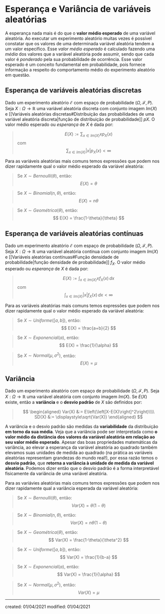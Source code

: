 # Esperança e Variância de variáveis aleatórias
A esperança nada mais é do que o **valor médio esperado** de uma variável aleatória. Ao executar um experimento aleatório muitas vezes é possível constatar que os valores de uma determinada variável aleatória tendem a um valor específico. Esse *valor médio esperado* é calculado fazendo uma *média* dos valores que a variável aleatória pode assumir, sendo que cada valor é *ponderado* pela sua probabilidade de ocorrência.
Esse valor esperado é um conceito fundamental em probabilidade, pois fornece informação a respeito do comportamento médio do experimento aleatório em questão.


## Esperança de variáveis aleatórias discretas
Dado um experimento aleatório $\mathcal{E}$ com espaço de probabilidade $(\Omega, \mathcal{F}, P)$. Seja $X: \Omega \rightarrow \mathbb{R}$ uma variável aleatória discreta com conjunto imagem $Im(X)$ e [[Variáveis aleatórias discretas#Distribuição das probabilidades de uma variável aleatória discreta|função de distribuição de probabilidade]] $pX$. O valor médio esperado ou *esperança* de $X$ é dada por:

>$$
 E(X) := \sum_{x \in Im(X)}{xp_X(x)}
>$$
>com
>$$
 \sum_{x \in Im(X)}{|x|p_X(x)} < \infty
>$$

Para as variáveis aleatórias mais comuns temos expressões que podem nos dizer rapidamente qual o valor médio esperado da variável aleatória:

>Se $X \sim Bernoulli(\theta)$, então:
>$$
  E(X) = \theta
>$$

>Se $X \sim Binomial(n, \theta)$, então:
>$$
  E(X) = n\theta
>$$

>Se $X \sim Geométrica(\theta)$, então:
>$$
  E(X) = \frac{1-\theta}{\theta}
>$$

## Esperança de variáveis aleatórias contínuas
Dado um experimento aleatório $\mathcal{E}$ com espaço de probabilidade $(\Omega, \mathcal{F}, P)$. Seja $X: \Omega \rightarrow \mathbb{R}$ uma variável aleatória contínua com conjunto imagem $Im(X)$ e [[Variáveis aleatórias contínuas#Função densidade de probabilidade|função densidade de probabilidade]] $f_X$. O valor médio esperado ou *esperança* de $X$ é dada por:

>$$
 E(X) := \int_{x \in Im(X)}{xf_X(x)}\,dx
>$$
>com
>$$
 \int_{x \in Im(X)}{|x|f_X(x)}\,dx < \infty
>$$

Para as variáveis aleatórias mais comuns temos expressões que podem nos dizer rapidamente qual o valor médio esperado da variável aleatória:

>Se $X \sim Uniforme([a,b])$, então:
>$$
  E(X) = \frac{a+b}{2}
>$$

>Se $X \sim Exponencial(\alpha)$, então:
>$$
  E(X) = \frac{1}{\alpha}
>$$

>Se $X \sim Normal(\mu,\sigma^2)$, então:
>$$
  E(X) = \mu
>$$


## Variância
Dado um experimento aleatório com espaço de probabilidade $(\Omega, \mathcal{F}, P)$. Seja $X: \Omega \rightarrow \mathbb{R}$ uma variável aleatória com conjunto imagem $Im(X)$. Se $E(X)$ existe, então a **variância** e o **desvio padrão** de $X$ são definidos por:
>$$
\begin{aligned}
  Var(X) &:= E\left(\left[X-E(X)\right]^2\right)\\\\
  SD(X) &:= \displaystyle\sqrt{Var(X)}
\end{aligned}
>$$

A variância e o desvio padrão são medidas da **variabilidade** da distribuição **em torno da sua média**.
Veja que a variância pode ser interpretada como **o valor médio da distância dos valores da variável aleatória em relação ao seu valor médio esperado**. Apesar das boas propriedades matemáticas da variância, ao elevar a esperança da variável aleatória ao quadrado também elevamos suas unidades de medida ao quadrado (na prática as variáveis aleatórias representam grandezas do mundo real!), por essa razão temos o **desvio padrão**, que **retorna a variância à unidade de medida da variável aleatória**. Podemos dizer então que o desvio padrão é a forma interpretável fisicamente da variância de uma variável aleatória.

Para as variávies aleatórias mais comuns temos expressões que podem nos dizer rapidamente qual a variância esperada da variável aleatória:

>Se $X \sim Bernoulli(\theta)$, então:
>$$
  Var(X) = \theta(1-\theta)
>$$

>Se $X \sim Binomial(n, \theta)$, então:
>$$
  Var(X) = n\theta(1-\theta)
>$$

>Se $X \sim Geométrica(\theta)$, então:
>$$
  Var(X) = \frac{1-\theta}{\theta^2}
>$$

>Se $X \sim Uniforme([a,b])$, então:
>$$
  Var(X) = \frac{1}{b-a}
>$$

>Se $X \sim Exponencial(\alpha)$, então:
>$$
  Var(X) = \frac{1}{\alpha}
>$$

>Se $X \sim Normal(\mu, \sigma^2)$, então:
>$$
  Var(X) = \mu
>$$

---

created: 01/04/2021
modified: 01/04/2021
